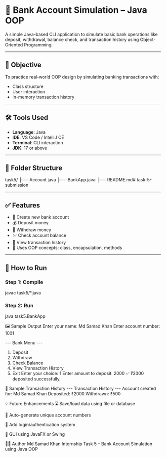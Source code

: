 # 🏦 Bank Account Simulation – Java OOP

A simple Java-based CLI application to simulate basic bank operations like deposit, withdrawal, balance check, and transaction history using Object-Oriented Programming.

---

## 🎯 Objective

To practice real-world OOP design by simulating banking transactions with:
- Class structure
- User interaction
- In-memory transaction history

---

## 🛠️ Tools Used

- **Language**: Java
- **IDE**: VS Code / IntelliJ CE
- **Terminal**: CLI interaction
- **JDK**: 17 or above

---

## 📁 Folder Structure

task5/
├── Account.java
├── BankApp.java
├── README.md# task-5-submission


---

## ✅ Features

- 👤 Create new bank account
- 💰 Deposit money
- 🏧 Withdraw money
- 💹 Check account balance
- 📄 View transaction history
- 📌 Uses OOP concepts: class, encapsulation, methods

---

## 🚀 How to Run

### Step 1: Compile
javac task5/*.java

### Step 2: Run
java task5.BankApp

🖼️ Sample Output
Enter your name: Md Samad Khan
Enter account number: 1001

--- Bank Menu ---
1. Deposit
2. Withdraw
3. Check Balance
4. View Transaction History
5. Exit
Enter your choice: 1
Enter amount to deposit: 2000
✅ ₹2000 deposited successfully.

🧾 Sample Transaction History
--- Transaction History ---
Account created for: Md Samad Khan
Deposited: ₹2000
Withdrawn: ₹500

💡 Future Enhancements
⌛ Save/load data using file or database

🧠 Auto-generate unique account numbers

🔐 Add login/authentication system

📲 GUI using JavaFX or Swing

🙋‍♂️ Author
Md Samad Khan
Internship Task 5 – Bank Account Simulation using Java OOP

